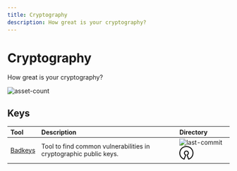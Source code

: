 ```yaml
---
title: Cryptography
description: How great is your cryptography?
---
```


# Cryptography

How great is your cryptography?

![asset-count](https://img.shields.io/badge/Tools%20%26%20Resources%20Available-1-A65F5F?style=for-the-badge)

## Keys

| Tool | Description | Directory |
| :--- | :--- | :--- |
| [Badkeys](https://github.com/badkeys/badkeys) | Tool to find common vulnerabilities in cryptographic public keys. | ![last-commit](https://img.shields.io/github/last-commit/badkeys/badkeys?color=a65f5f&style=flat-square) ![opensource](../../assets/img/icons/open-source.png) | 
